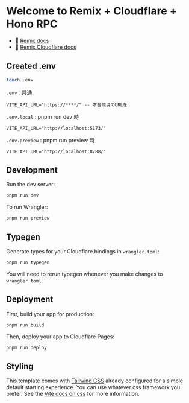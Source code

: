 # Welcome to Remix + Cloudflare + Hono RPC

- 📖 [Remix docs](https://remix.run/docs)
- 📖 [Remix Cloudflare docs](https://remix.run/guides/vite#cloudflare)

## Created .env
```sh
touch .env 
```

`.env` : 共通
```
VITE_API_URL="https://****/" -- 本番環境のURLを
```

`.env.local` : pnpm run dev 時
```env
VITE_API_URL="http://localhost:5173/"
```

`.env.preview` : pnpm run preview 時
```env
VITE_API_URL="http://localhost:8788/"
```

## Development

Run the dev server:

```sh
pnpm run dev
```

To run Wrangler:

```sh
pnpm run preview
```

## Typegen

Generate types for your Cloudflare bindings in `wrangler.toml`:

```sh
pnpm run typegen
```

You will need to rerun typegen whenever you make changes to `wrangler.toml`.

## Deployment

First, build your app for production:

```sh
pnpm run build
```

Then, deploy your app to Cloudflare Pages:

```sh
pnpm run deploy
```

## Styling

This template comes with [Tailwind CSS](https://tailwindcss.com/) already configured for a simple default starting experience. You can use whatever css framework you prefer. See the [Vite docs on css](https://vitejs.dev/guide/features.html#css) for more information.
